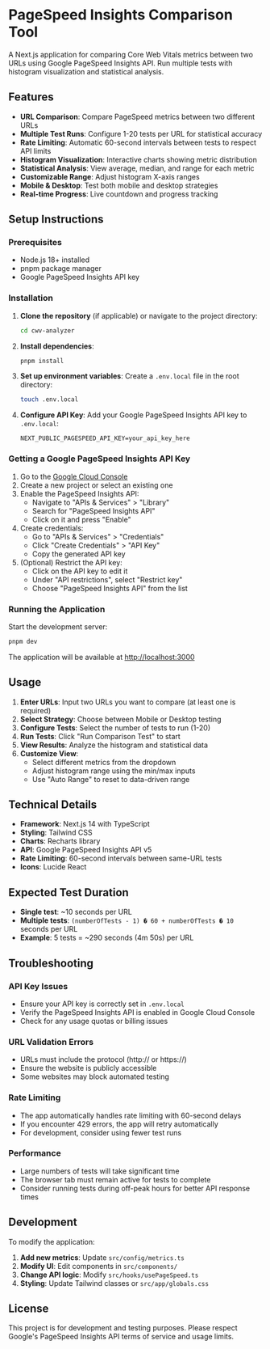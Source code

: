 # PageSpeed Insights Comparison Tool

A Next.js application for comparing Core Web Vitals metrics between two URLs using Google PageSpeed Insights API. Run multiple tests with histogram visualization and statistical analysis.

## Features

- **URL Comparison**: Compare PageSpeed metrics between two different URLs
- **Multiple Test Runs**: Configure 1-20 tests per URL for statistical accuracy
- **Rate Limiting**: Automatic 60-second intervals between tests to respect API limits
- **Histogram Visualization**: Interactive charts showing metric distribution
- **Statistical Analysis**: View average, median, and range for each metric
- **Customizable Range**: Adjust histogram X-axis ranges
- **Mobile & Desktop**: Test both mobile and desktop strategies
- **Real-time Progress**: Live countdown and progress tracking

## Setup Instructions

### Prerequisites

- Node.js 18+ installed
- pnpm package manager
- Google PageSpeed Insights API key

### Installation

1. **Clone the repository** (if applicable) or navigate to the project directory:

   ```bash
   cd cwv-analyzer
   ```

2. **Install dependencies**:

   ```bash
   pnpm install
   ```

3. **Set up environment variables**:
   Create a `.env.local` file in the root directory:

   ```bash
   touch .env.local
   ```

4. **Configure API Key**:
   Add your Google PageSpeed Insights API key to `.env.local`:
   ```
   NEXT_PUBLIC_PAGESPEED_API_KEY=your_api_key_here
   ```

### Getting a Google PageSpeed Insights API Key

1. Go to the [Google Cloud Console](https://console.cloud.google.com/)
2. Create a new project or select an existing one
3. Enable the PageSpeed Insights API:
   - Navigate to "APIs & Services" > "Library"
   - Search for "PageSpeed Insights API"
   - Click on it and press "Enable"
4. Create credentials:
   - Go to "APIs & Services" > "Credentials"
   - Click "Create Credentials" > "API Key"
   - Copy the generated API key
5. (Optional) Restrict the API key:
   - Click on the API key to edit it
   - Under "API restrictions", select "Restrict key"
   - Choose "PageSpeed Insights API" from the list

### Running the Application

Start the development server:

```bash
pnpm dev
```

The application will be available at [http://localhost:3000](http://localhost:3000)

## Usage

1. **Enter URLs**: Input two URLs you want to compare (at least one is required)
2. **Select Strategy**: Choose between Mobile or Desktop testing
3. **Configure Tests**: Select the number of tests to run (1-20)
4. **Run Tests**: Click "Run Comparison Test" to start
5. **View Results**: Analyze the histogram and statistical data
6. **Customize View**:
   - Select different metrics from the dropdown
   - Adjust histogram range using the min/max inputs
   - Use "Auto Range" to reset to data-driven range

## Technical Details

- **Framework**: Next.js 14 with TypeScript
- **Styling**: Tailwind CSS
- **Charts**: Recharts library
- **API**: Google PageSpeed Insights API v5
- **Rate Limiting**: 60-second intervals between same-URL tests
- **Icons**: Lucide React

## Expected Test Duration

- **Single test**: ~10 seconds per URL
- **Multiple tests**: `(numberOfTests - 1) � 60 + numberOfTests � 10` seconds per URL
- **Example**: 5 tests = ~290 seconds (4m 50s) per URL

## Troubleshooting

### API Key Issues

- Ensure your API key is correctly set in `.env.local`
- Verify the PageSpeed Insights API is enabled in Google Cloud Console
- Check for any usage quotas or billing issues

### URL Validation Errors

- URLs must include the protocol (http:// or https://)
- Ensure the website is publicly accessible
- Some websites may block automated testing

### Rate Limiting

- The app automatically handles rate limiting with 60-second delays
- If you encounter 429 errors, the app will retry automatically
- For development, consider using fewer test runs

### Performance

- Large numbers of tests will take significant time
- The browser tab must remain active for tests to complete
- Consider running tests during off-peak hours for better API response times

## Development

To modify the application:

1. **Add new metrics**: Update `src/config/metrics.ts`
2. **Modify UI**: Edit components in `src/components/`
3. **Change API logic**: Modify `src/hooks/usePageSpeed.ts`
4. **Styling**: Update Tailwind classes or `src/app/globals.css`

## License

This project is for development and testing purposes. Please respect Google's PageSpeed Insights API terms of service and usage limits.
